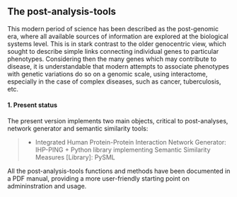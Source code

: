 The post-analysis-tools
-----------
This modern period of science has been described as the post-genomic era, where all available sources of information are explored at the biological systems level. This is in stark contrast to the older genocentric view, which sought to describe simple links connecting individual genes to particular phenotypes. Considering then the many genes which may contribute to disease, it is understandable that modern attempts to associate phenotypes with genetic variations do so on a genomic scale, using interactome, especially in the case of complex diseases, such as cancer, tuberculosis, etc.

#### 1. Present status

The present version implements two main objects, critical to post-analyses, network generator and semantic similarity tools:
   > + Integrated Human Protein-Protein Interaction Network Generator: IHP-PING 
     + Python library implementing Semantic Similarity Measures \[Library\]: PySML
   >
All the post-analysis-tools functions and methods have been documented in a PDF manual, providing a more user-friendly starting point on admininstration and usage.

